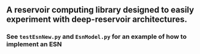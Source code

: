 ## A reservoir computing library designed to easily experiment with deep-reservoir architectures. ##

### See ```testEsnNew.py``` and ```EsnModel.py``` for an example of how to implement an ESN ###